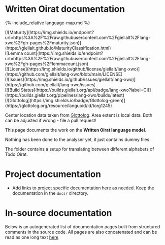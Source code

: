 # Written Oirat documentation

<div class="twocolumn map" markdown="1">

{% include_relative language-map.md %}

<div class="badges" markdown="1">
[![Maturity](https://img.shields.io/endpoint?url=https%3A%2F%2Fraw.githubusercontent.com%2Fgiellalt%2Flang-xwo%2Fgh-pages%2Fmaturity.json)](https://giellalt.github.io/MaturityClassification.html) <br/>
![Lemma count](https://img.shields.io/endpoint?url=https%3A%2F%2Fraw.githubusercontent.com%2Fgiellalt%2Flang-xwo%2Fgh-pages%2Flemmacount.json) <br/>
[![License](https://img.shields.io/github/license/giellalt/lang-xwo)](https://github.com/giellalt/lang-xwo/blob/main/LICENSE) <br/>
[![Issues](https://img.shields.io/github/issues/giellalt/lang-xwo)](https://github.com/giellalt/lang-xwo/issues) <br/>
[![Build Status](https://builds.giellalt.org/api/badge/lang-xwo?label=CI)](https://builds.giellalt.org/pipelines/lang-xwo/builds/latest) <br/>
[![Glottolog](https://img.shields.io/badge/Glottolog-green)](https://glottolog.org/resource/languoid/id/torg1245)
</div>

Center location data taken from [Glottolog](https://glottolog.org/). Area extent is local data. Both can be adjusted if wrong - file a pull request!

</div>

This page documents the work on the **Written Oirat language model**. 

Nothing has been done to the analyser yet, it just contains dummy files.

The folder contains a setup for translating between different
alphabets of Todo Oirat.

# Project documentation

* Add links to project specific documentation here as needed. Keep the documentation in the `docs/` directory.

# In-source documentation

Below is an autogenerated list of documentation pages built from structured comments in the source code. All pages are also concatenated and can be read as one long text [here](xwo.md).
